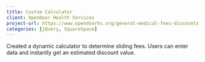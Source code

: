 ```yaml
---
title: Custom Calculator
client: OpenDoor Health Services
project-url: https://www.opendoorhs.org/general-medical-fees-discounts
categories: [jQuery, SquareSpace]
---
```


Created a dynamic calculator to determine sliding fees. Users can enter data and instantly get an estimated discount value.
